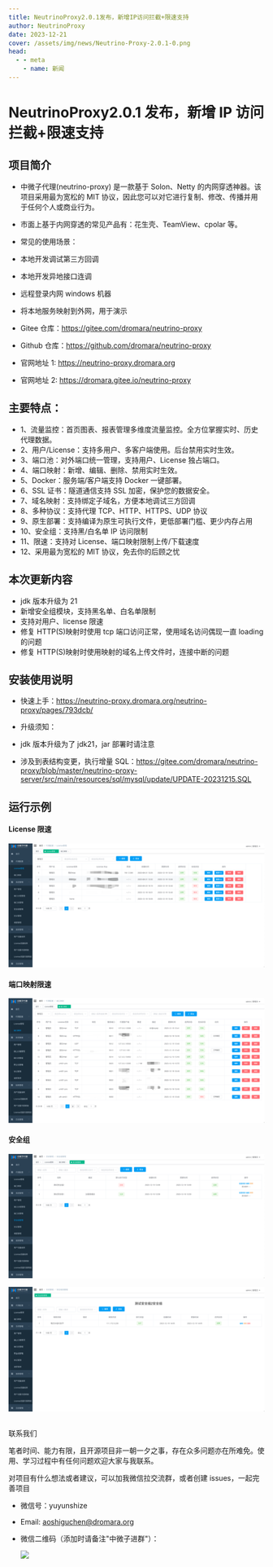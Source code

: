 ```yaml
---
title: NeutrinoProxy2.0.1发布，新增IP访问拦截+限速支持
author: NeutrinoProxy
date: 2023-12-21
cover: /assets/img/news/Neutrino-Proxy-2.0.1-0.png
head:
  - - meta
    - name: 新闻
---
```


# NeutrinoProxy2.0.1 发布，新增 IP 访问拦截+限速支持

## 项目简介

- 中微子代理(neutrino-proxy) 是一款基于 Solon、Netty 的内网穿透神器。该项目采用最为宽松的 MIT 协议，因此您可以对它进行复制、修改、传播并用于任何个人或商业行为。
- 市面上基于内网穿透的常见产品有：花生壳、TeamView、cpolar 等。
- 常见的使用场景：

- 本地开发调试第三方回调
- 本地开发异地接口连调
- 远程登录内网 windows 机器
- 将本地服务映射到外网，用于演示

- Gitee 仓库：https://gitee.com/dromara/neutrino-proxy
- Github 仓库：https://github.com/dromara/neutrino-proxy
- 官网地址 1: https://neutrino-proxy.dromara.org
- 官网地址 2: https://dromara.gitee.io/neutrino-proxy

## 主要特点：

- 1、流量监控：首页图表、报表管理多维度流量监控。全方位掌握实时、历史代理数据。
- 2、用户/License：支持多用户、多客户端使用。后台禁用实时生效。
- 3、端口池：对外端口统一管理，支持用户、License 独占端口。
- 4、端口映射：新增、编辑、删除、禁用实时生效。
- 5、Docker：服务端/客户端支持 Docker 一键部署。
- 6、SSL 证书：隧道通信支持 SSL 加密，保护您的数据安全。
- 7、域名映射：支持绑定子域名，方便本地调试三方回调
- 8、多种协议：支持代理 TCP、HTTP、HTTPS、UDP 协议
- 9、原生部署：支持编译为原生可执行文件，更低部署门槛、更少内存占用
- 10、安全组：支持黑/白名单 IP 访问限制
- 11、限速：支持对 License、端口映射限制上传/下载速度
- 12、采用最为宽松的 MIT 协议，免去你的后顾之忧

## 本次更新内容

- jdk 版本升级为 21
- 新增安全组模块，支持黑名单、白名单限制
- 支持对用户、license 限速
- 修复 HTTP(S)映射时使用 tcp 端口访问正常，使用域名访问偶现一直 loading 的问题
- 修复 HTTP(S)映射时使用映射的域名上传文件时，连接中断的问题

## 安装使用说明

- 快速上手：https://neutrino-proxy.dromara.org/neutrino-proxy/pages/793dcb/
- 升级须知：

- jdk 版本升级为了 jdk21，jar 部署时请注意
- 涉及到表结构变更，执行增量 SQL：https://gitee.com/dromara/neutrino-proxy/blob/master/neutrino-proxy-server/src/main/resources/sql/mysql/update/UPDATE-20231215.SQL

## 运行示例

#### License 限速

![](/assets/img/news/Neutrino-Proxy-2.0.1-1.png)

#### 端口映射限速

![](/assets/img/news/Neutrino-Proxy-2.0.1-2.png)

#### 安全组

![](/assets/img/news/Neutrino-Proxy-2.0.1-3.png)

![](/assets/img/news/Neutrino-Proxy-2.0.1-4.png)

##

联系我们

笔者时间、能力有限，且开源项目非一朝一夕之事，存在众多问题亦在所难免。使用、学习过程中有任何问题欢迎大家与我联系。

对项目有什么想法或者建议，可以加我微信拉交流群，或者创建 issues，一起完善项目

- 微信号：yuyunshize
- Email: aoshiguchen@dromara.org
- 微信二维码（添加时请备注"中微子进群"）：

  <img src="/assets/img/news/Neutrino-Proxy-1.9.0-2.jpg" height="340">
